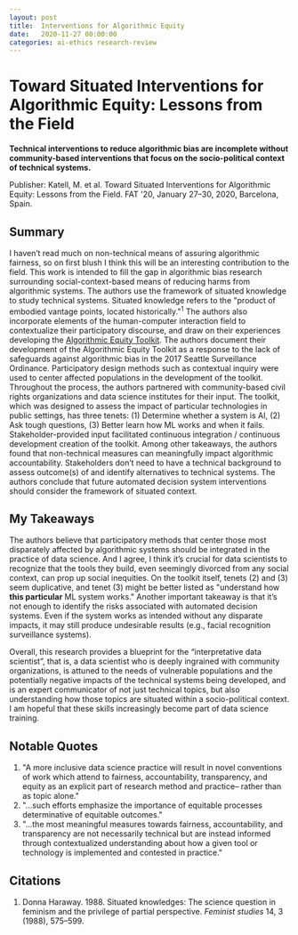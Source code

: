 ```yaml
---
layout: post
title:  Interventions for Algorithmic Equity
date:   2020-11-27 00:00:00
categories: ai-ethics research-review
---
```


# Toward Situated Interventions for Algorithmic Equity: Lessons from the Field

**Technical interventions to reduce algorithmic bias are incomplete without community-based interventions that focus on the socio-political context of technical systems.**

Publisher: Katell, M. et al. Toward Situated Interventions for Algorithmic Equity: Lessons from the Field. FAT '20, January 27–30, 2020, Barcelona, Spain.


## Summary

I haven’t read much on non-technical means of assuring algorithmic fairness, so on first blush I think this will be an interesting contribution to the field. This work is intended to fill the gap in algorithmic bias research surrounding social-context-based means of reducing harms from algorithmic systems. The authors use the framework of situated knowledge to study technical systems. Situated knowledge refers to the "product of embodied vantage points, located historically."<sup>1</sup> The authors also incorporate elements of the human-computer interaction field to contextualize their participatory discourse, and draw on their experiences
developing the [Algorithmic Equity Toolkit](https://www.aclu-wa.org/AEKit). The authors document their development of the Algorithmic Equity Toolkit as a response to the lack of safeguards against algorithmic bias in the 2017 Seattle Surveillance Ordinance. Participatory design methods such as contextual inquiry were used to center affected populations in the development of the toolkit. Throughout the process, the authors partnered with community-based civil rights organizations and data science institutes for their input. The toolkit, which was designed to assess the impact of particular technologies in public settings, has three tenets: (1) Determine whether a system is AI, (2) Ask tough questions, (3) Better learn how ML works and when it fails. Stakeholder-provided input facilitated continuous integration / continuous development creation  of the toolkit. Among other takeaways, the authors found that non-technical measures can meaningfully impact
algorithmic accountability. Stakeholders don’t need to have a technical background to assess outcome(s) of and identify alternatives to technical systems. The authors conclude that future automated decision system interventions should consider the framework of situated context.

## My Takeaways

The authors believe that participatory methods that center those most disparately affected by algorithmic systems should be integrated in the practice of data science. And I agree, I think it’s crucial for data scientists to recognize that the tools they build, even seemingly divorced from any social context, can prop up social inequities. On the toolkit itself, tenets (2) and (3) seem duplicative, and tenet (3) might be better listed as "understand how **this particular** ML system works." Another important takeaway is that it’s not enough to identify the risks associated with automated decision systems. Even if the system works as intended without any disparate impacts, it may still produce undesirable results (e.g., facial recognition surveillance systems).

Overall, this research provides a blueprint for the “interpretative data scientist”, that is, a data scientist who is deeply ingrained with community organizations, is attuned to the needs of vulnerable populations and the potentially negative impacts of the technical systems being developed, and is an expert communicator of not just technical topics, but also understanding how those topics are situated within a socio-political context. I am hopeful that these skills increasingly become part of data science training.

## Notable Quotes

1. "A more inclusive data science practice will result in novel conventions of work which attend to fairness, accountability, transparency, and equity as an explicit part of research method and practice– rather than as topic alone."
2. "...such efforts emphasize the importance of equitable processes determinative of equitable outcomes."
3. "...the most meaningful measures towards fairness, accountability, and transparency are not necessarily technical but are instead informed through contextualized understanding about how a given tool or technology is implemented and contested in practice."

## Citations

1. Donna Haraway. 1988. Situated knowledges: The science question in feminism and the privilege of partial perspective. *Feminist studies* 14, 3 (1988), 575–599.